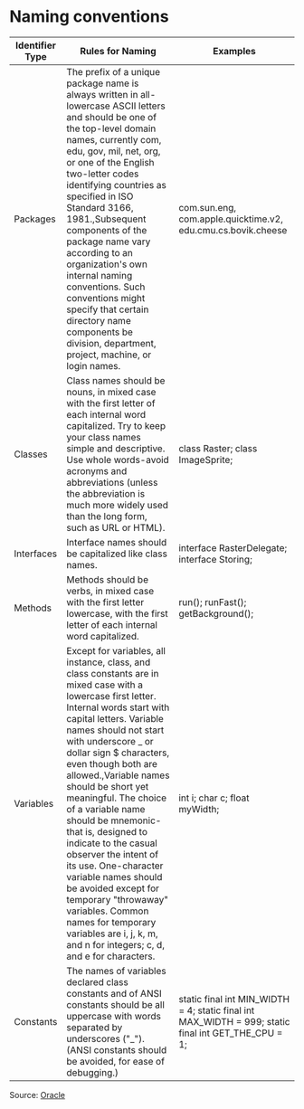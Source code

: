 # Naming conventions

| Identifier Type | Rules for Naming | Examples |
|-----------------|------------------------------------------------------------------------------------------------------------------------------------------------------------------------------------------------------------------------------------------------------------------------------------------------------------------------------------------------------------------------------------------------------------------------------------------------------------------------------------------------------------------------------------------------------------------------------------------------------------------------------------------------------|-----------------------------------------------------------------------------------------------------|
| Packages | The prefix of a unique package name is always written in all-lowercase ASCII letters and should be one of the top-level domain names, currently com, edu, gov, mil, net, org, or one of the English two-letter codes identifying countries as specified in ISO Standard 3166, 1981.,Subsequent components of the package name vary according to an organization's own internal naming conventions. Such conventions might specify that certain directory name components be division, department, project, machine, or login names. | com.sun.eng, com.apple.quicktime.v2, edu.cmu.cs.bovik.cheese |
| Classes | Class names should be nouns, in mixed case with the first letter of each internal word capitalized. Try to keep your class names simple and descriptive. Use whole words-avoid acronyms and abbreviations (unless the abbreviation is much more widely used than the long form, such as URL or HTML). | class Raster; class ImageSprite; |
| Interfaces | Interface names should be capitalized like class names. | interface RasterDelegate; interface Storing; |
| Methods | Methods should be verbs, in mixed case with the first letter lowercase, with the first letter of each internal word capitalized. | run(); runFast(); getBackground(); |
| Variables | Except for variables, all instance, class, and class constants are in mixed case with a lowercase first letter. Internal words start with capital letters. Variable names should not start with underscore _ or dollar sign $ characters, even though both are allowed.,Variable names should be short yet meaningful. The choice of a variable name should be mnemonic- that is, designed to indicate to the casual observer the intent of its use. One-character variable names should be avoided except for temporary "throwaway" variables. Common names for temporary variables are i, j, k, m, and n for integers; c, d, and e for characters. | int i; char c; float myWidth; |
| Constants | The names of variables declared class constants and of ANSI constants should be all uppercase with words separated by underscores ("_"). (ANSI constants should be avoided, for ease of debugging.) | static final int MIN_WIDTH = 4; static final int MAX_WIDTH = 999; static final int GET_THE_CPU = 1; |

Source: [Oracle](http://www.oracle.com/technetwork/java/codeconventions-135099.html#367)
